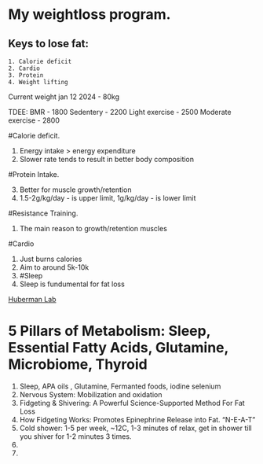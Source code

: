 # My weightloss program.

## Keys to lose fat:

    1. Calorie deficit
    2. Cardio
    3. Protein
    4. Weight lifting

Current weight jan 12 2024 - 80kg

TDEE:
BMR - 1800
Sedentery - 2200
Light exercise - 2500
Moderate exercise - 2800

#Calorie deficit.

1. Energy intake > energy expenditure
2. Slower rate tends to result in better body composition

#Protein Intake.

3. Better for muscle growth/retention
4. 1.5-2g/kg/day - is upper limit, 1g/kg/day - is lower limit

#Resistance Training.

1. The main reason to growth/retention muscles

#Cardio

1. Just burns calories
1. Aim to around 5k-10k
1. #Sleep
1. Sleep is fundumental for fat loss

[Huberman Lab](https://www.youtube.com/watch?v=GqPGXG5TlZw)

# 5 Pillars of Metabolism: Sleep, Essential Fatty Acids, Glutamine, Microbiome, Thyroid

1. Sleep, APA oils , Glutamine, Fermanted foods, iodine selenium
2. Nervous System: Mobilization and oxidation
3. Fidgeting & Shivering: A Powerful Science-Supported Method For Fat Loss
4. How Fidgeting Works: Promotes Epinephrine Release into Fat. “N-E-A-T”
5. Cold shower: 1-5 per week, ~12C, 1-3 minutes of relax, get in shower till you shiver for 1-2 minutes 3 times.
6.
7.
